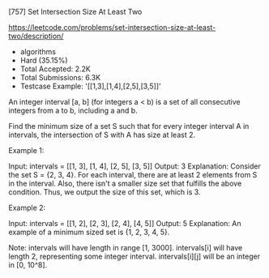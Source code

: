 [757] Set Intersection Size At Least Two  

https://leetcode.com/problems/set-intersection-size-at-least-two/description/

* algorithms
* Hard (35.15%)
* Total Accepted:    2.2K
* Total Submissions: 6.3K
* Testcase Example:  '[[1,3],[1,4],[2,5],[3,5]]'


An integer interval [a, b] (for integers a < b) is a set of all consecutive integers from a to b, including a and b.

Find the minimum size of a set S such that for every integer interval A in intervals, the intersection of S with A has size at least 2.


Example 1:

Input: intervals = [[1, 3], [1, 4], [2, 5], [3, 5]]
Output: 3
Explanation:
Consider the set S = {2, 3, 4}.  For each interval, there are at least 2 elements from S in the interval.
Also, there isn't a smaller size set that fulfills the above condition.
Thus, we output the size of this set, which is 3.



Example 2:

Input: intervals = [[1, 2], [2, 3], [2, 4], [4, 5]]
Output: 5
Explanation:
An example of a minimum sized set is {1, 2, 3, 4, 5}.



Note:
intervals will have length in range [1, 3000].
intervals[i] will have length 2, representing some integer interval.
intervals[i][j] will be an integer in [0, 10^8].

